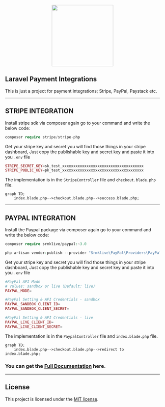 <p align="center"><a href="https://laravel.com" target="_blank"><img src="https://user-images.githubusercontent.com/10033255/158397645-3fe63a29-7fd7-450c-b11f-add2a2fcbfda.svg" width="200"></a></p>


## Laravel Payment Integrations

This is just a project for payment integrations; Stripe, PayPal, Paystack etc.

---

## STRIPE INTEGRATION

Install stripe sdk via composer again go to your command and write the below code:

```php
composer require stripe/stripe-php
```

Get your stripe key and secret you will find those things in your stripe dashboard, Just copy the publishable key and secret key and paste it into you `.env` file

```php
STRIPE_SECRET_KEY=sk_test_xxxxxxxxxxxxxxxxxxxxxxxxxxxxxxxxxxxxx
STRIPE_PUBLIC_KEY=pk_test_xxxxxxxxxxxxxxxxxxxxxxxxxxxxxxxxxxxxx
```
The implementation is in the `StripeController` file and `checkout.blade.php` file.

```mermaid
graph TD;
    index.blade.php-->checkout.blade.php-->success.blade.php;
```

---

## PAYPAL INTEGRATION

Install the Paypal package via composer again go to your command and write the below code:

```php
composer require srmklive/paypal:~3.0
```
```php
php artisan vendor:publish --provider "Srmklive\PayPal\Providers\PayPalServiceProvider"
```

Get your stripe key and secret you will find those things in your stripe dashboard, Just copy the publishable key and secret key and paste it into you `.env` file

```php
#PayPal API Mode
# Values: sandbox or live (Default: live)
PAYPAL_MODE=

#PayPal Setting & API Credentials - sandbox
PAYPAL_SANDBOX_CLIENT_ID=
PAYPAL_SANDBOX_CLIENT_SECRET=

#PayPal Setting & API Credentials - live
PAYPAL_LIVE_CLIENT_ID=
PAYPAL_LIVE_CLIENT_SECRET=
```
The implementation is in the `PaypalController` file and `index.blade.php` file.

```mermaid
graph TD;
    index.blade.php-->checkout.blade.php-->redirect to index.blade.php;
```

### You can get the  [Full Documentation](https://srmklive.github.io/laravel-paypal/docs.html) here.

---

## License

This project is licensed under the [MIT license](https://opensource.org/licenses/MIT).
